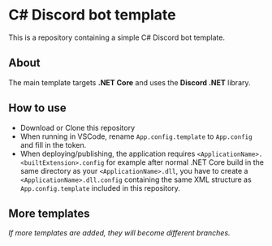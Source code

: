 # C# Discord bot template

This is a repository containing a simple C# Discord bot template.

## About

The main template targets **.NET Core** and uses the **Discord .NET** library.

## How to use

* Download or Clone this repository
* When running in VSCode, rename `App.config.template` to `App.config` and fill in the token.
* When deploying/publishing, the application requires `<ApplicationName>.<builtExtension>.config` for example after normal .NET Core build in the same directory as your `<ApplicationName>.dll`, you have to create a `<ApplicationName>.dll.config` containing the same XML structure as `App.config.template` included in this repository.

## More templates

_If more templates are added, they will become different branches._
